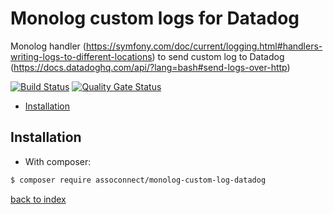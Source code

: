 # Monolog custom logs for Datadog

Monolog handler (https://symfony.com/doc/current/logging.html#handlers-writing-logs-to-different-locations) to send custom log to Datadog (https://docs.datadoghq.com/api/?lang=bash#send-logs-over-http)

[![Build Status](https://travis-ci.org/assoconnect/monolog-custom-log-datadog.svg?branch=master)](https://travis-ci.org/assoconnect/monolog-custom-log-datadog)
[![Quality Gate Status](https://sonarcloud.io/api/project_badges/measure?project=assoconnect_monolog-custom-log-datadog&metric=alert_status)](https://sonarcloud.io/dashboard?id=assoconnect_monolog-custom-log-datadog)

 
* [Installation](#installation)

## Installation

* With composer:

```bash
$ composer require assoconnect/monolog-custom-log-datadog
```

[back to index](../index.md)
